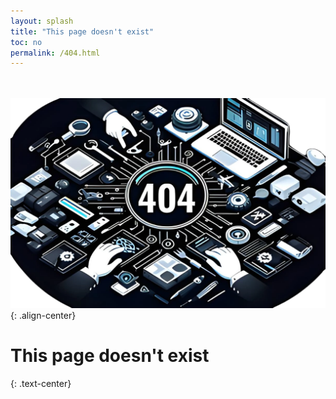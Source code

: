 ```yaml
---
layout: splash
title: "This page doesn't exist"
toc: no
permalink: /404.html
---
```

 <br> <br> 
![image-center](/assets/images/404.webp){: .align-center}
<br>
# This page doesn't exist
{: .text-center}